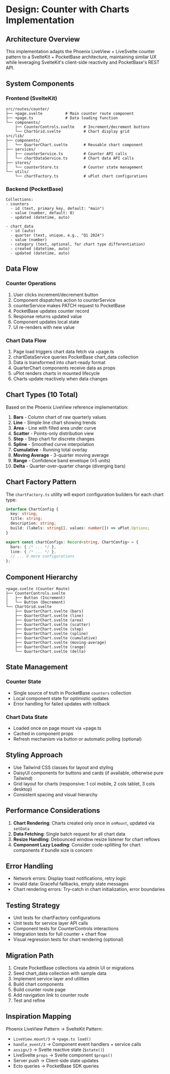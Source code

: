# Design: Counter with Charts Implementation

## Architecture Overview

This implementation adapts the Phoenix LiveView + LiveSvelte counter pattern to a SvelteKit + PocketBase architecture, maintaining similar UX while leveraging SvelteKit's client-side reactivity and PocketBase's REST API.

## System Components

### Frontend (SvelteKit)
```
src/routes/counter/
├── +page.svelte          # Main counter route component
├── +page.ts              # Data loading function
└── components/
    ├── CounterControls.svelte    # Increment/decrement buttons
    └── ChartGrid.svelte          # Chart display grid
src/lib/
├── components/
│   └── QuarterChart.svelte       # Reusable chart component
├── services/
│   ├── counterService.ts         # Counter API calls
│   └── chartDataService.ts       # Chart data API calls
├── stores/
│   └── counterStore.ts           # Counter state management
└── utils/
    └── chartFactory.ts           # uPlot chart configurations
```

### Backend (PocketBase)
```
Collections:
- counters
  - id (text, primary key, default: "main")
  - value (number, default: 0)
  - updated (datetime, auto)

- chart_data
  - id (auto)
  - quarter (text, unique, e.g., "Q1 2024")
  - value (number)
  - category (text, optional, for chart type differentiation)
  - created (datetime, auto)
  - updated (datetime, auto)
```

## Data Flow

### Counter Operations
1. User clicks increment/decrement button
2. Component dispatches action to counterService
3. counterService makes PATCH request to PocketBase
4. PocketBase updates counter record
5. Response returns updated value
6. Component updates local state
7. UI re-renders with new value

### Chart Data Flow
1. Page load triggers chart data fetch via +page.ts
2. chartDataService queries PocketBase chart_data collection
3. Data is transformed into chart-ready format
4. QuarterChart components receive data as props
5. uPlot renders charts in mounted lifecycle
6. Charts update reactively when data changes

## Chart Types (10 Total)

Based on the Phoenix LiveView reference implementation:

1. **Bars** - Column chart of raw quarterly values
2. **Line** - Simple line chart showing trends
3. **Area** - Line with filled area under curve
4. **Scatter** - Points-only distribution view
5. **Step** - Step chart for discrete changes
6. **Spline** - Smoothed curve interpolation
7. **Cumulative** - Running total overlay
8. **Moving Average** - 3-quarter moving average
9. **Range** - Confidence band envelope (±5 units)
10. **Delta** - Quarter-over-quarter change (diverging bars)

## Chart Factory Pattern

The `chartFactory.ts` utility will export configuration builders for each chart type:

```typescript
interface ChartConfig {
  key: string;
  title: string;
  description: string;
  build: (labels: string[], values: number[]) => uPlot.Options;
}

export const chartConfigs: Record<string, ChartConfig> = {
  bars: { /* ... */ },
  line: { /* ... */ },
  // ... 8 more configurations
};
```

## Component Hierarchy

```
+page.svelte (Counter Route)
├── CounterControls.svelte
│   ├── Button (Increment)
│   └── Button (Decrement)
└── ChartGrid.svelte
    ├── QuarterChart.svelte (bars)
    ├── QuarterChart.svelte (line)
    ├── QuarterChart.svelte (area)
    ├── QuarterChart.svelte (scatter)
    ├── QuarterChart.svelte (step)
    ├── QuarterChart.svelte (spline)
    ├── QuarterChart.svelte (cumulative)
    ├── QuarterChart.svelte (moving-average)
    ├── QuarterChart.svelte (range)
    └── QuarterChart.svelte (delta)
```

## State Management

### Counter State
- Single source of truth in PocketBase `counters` collection
- Local component state for optimistic updates
- Error handling for failed updates with rollback

### Chart Data State
- Loaded once on page mount via +page.ts
- Cached in component props
- Refresh mechanism via button or automatic polling (optional)

## Styling Approach

- Use Tailwind CSS classes for layout and styling
- DaisyUI components for buttons and cards (if available, otherwise pure Tailwind)
- Grid layout for charts (responsive: 1 col mobile, 2 cols tablet, 3 cols desktop)
- Consistent spacing and visual hierarchy

## Performance Considerations

1. **Chart Rendering**: Charts created only once in `onMount`, updated via `setData`
2. **Data Fetching**: Single batch request for all chart data
3. **Resize Handling**: Debounced window resize listener for chart reflows
4. **Component Lazy Loading**: Consider code-splitting for chart components if bundle size is concern

## Error Handling

- Network errors: Display toast notifications, retry logic
- Invalid data: Graceful fallbacks, empty state messages
- Chart rendering errors: Try-catch in chart initialization, error boundaries

## Testing Strategy

- Unit tests for chartFactory configurations
- Unit tests for service layer API calls
- Component tests for CounterControls interactions
- Integration tests for full counter + chart flow
- Visual regression tests for chart rendering (optional)

## Migration Path

1. Create PocketBase collections via admin UI or migrations
2. Seed chart_data collection with sample data
3. Implement service layer and utilities
4. Build chart components
5. Build counter route page
6. Add navigation link to counter route
7. Test and refine

## Inspiration Mapping

Phoenix LiveView Pattern → SvelteKit Pattern:
- `LiveView.mount/3` → `+page.ts load()`
- `handle_event/3` → Component event handlers + service calls
- `assign/3` → Svelte reactive state (`$state()`)
- LiveSvelte `props` → Svelte component `$props()`
- Server push → Client-side state updates
- Ecto queries → PocketBase SDK queries
